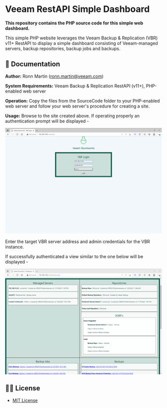 # Veeam RestAPI Simple Dashboard

**This repository contains the PHP source code for this simple web dashboard.**

This simple PHP website leverages the Veeam Backup & Replication (VBR) v11+ RestAPI to display a simple dashboard consisting of Veeam-managed servers, backup repositories, backup jobs and backups. 

## 📗 Documentation

**Author:** Ronn Martin (ronn.martin@veeam.com)

**System Requirements:** Veeam Backup & Replication RestAPI (v11+), PHP-enabled web server

**Operation:** Copy the files from the SourceCode folder to your PHP-enabled web server and follow your web server's procedure for creating a site.

**Usage:** Browse to the site created above. If operating properly an authentication prompt will be displayed -

![Dashboard Auth](images/VBR-PHP-Dashboard-Auth.png)

Enter the target VBR server address and admin credentials for the VBR instance.

If successfully authenticated a view similar to the one below will be displayed -

![Dashboard](images/VBR-PHP-Dashboard-Main.png)

## 🤝🏾 License

* [MIT License](LICENSE)